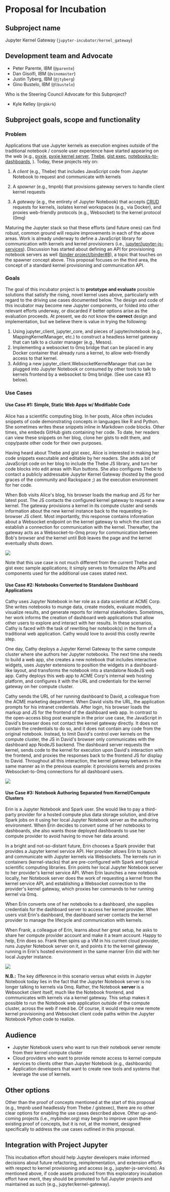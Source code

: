 # Proposal for Incubation

## Subproject name

Jupyter Kernel Gateway (`jupyter-incubator/kernel_gateway`)

## Development team and Advocate

* Peter Parente, IBM (`@parente`)
* Dan Gisolfi, IBM (`@vinomaster`)
* Justin Tyberg, IBM (`@jtyberg`)
* Gino Bustelo, IBM (`@lbustelo`)

Who is the Steering Council Advocate for this Subproject?

* Kyle Kelley (`@rgbkrk`)

## Subproject goals, scope and functionality

### Problem

Applications that use Jupyter kernels as execution engines outside of the traditional notebook / console user experience have started appearing on the web (e.g., [pyxie](https://github.com/oreillymedia/pyxie-static), [pyxie kernel server](https://github.com/oreillymedia/ipython-kernel), [Thebe](https://github.com/oreillymedia/thebe), [gist exec](https://github.com/rgbkrk/gistexec), [notebooks-to-dashboards](http://blog.ibmjstart.net/2015/08/22/dynamic-dashboards-from-jupyter-notebooks/), ). Today, these projects rely on:

1. A _client_ (e.g., Thebe) that includes JavaScript code from Jupyter Notebook to request and communicate with kernels

2. A _spawner_ (e.g., tmpnb) that provisions gateway servers to handle client kernel requests

3. A _gateway_ (e.g., the entirety of Jupyter Notebook) that accepts [CRUD](https://en.wikipedia.org/wiki/Create,_read,_update_and_delete) requests for kernels, isolates kernel workspaces (e.g., via Docker), and proxies web-friendly protocols (e.g., Websocket) to the kernel protocol (0mq)

Maturing the Jupyter stack so that these efforts (and future ones) can find robust, common ground will require improvements in each of the above areas. Work is already underway to define a JavaScript library for communication with kernels and kernel provisioners (i.e., [jupyter/jupyter-js-services](https://github.com/jupyter/jupyter-js-services)). Discussion has started about defining an API for provisioning notebook servers as well ([binder project/binder#8](https://github.com/binder-project/binder/issues/8)), a topic that touches on the spawner concept above. This proposal focuses on the third area, the concept of a standard kernel provisioning and communication API.

### Goals

The goal of this incubator project is to **prototype and evaluate** possible solutions that satisfy the rising, novel kernel uses above, particularly with regard to the driving use cases documented below. The design and code of this incubator may become new Jupyter components, or folded into other relevant efforts underway, or discarded if better options arise as the evaluation proceeds.  At present, we do not know the **correct** design and implementation, but we believe there is value in trying the following:

1. Using jupyter_client, jupyter_core, and pieces of jupyter/notebook (e.g., MappingKernelManager, etc.) to construct a headless kernel gateway that can talk to a cluster manager (e.g., Mesos).
2. Implementing a websocket to 0mq bridge that can be placed in any Docker container that already runs a kernel, to allow web-friendly access to that kernel.
3. Adding a new jupyter_client.WebsocketKernelManager that can be plugged into Jupyter Notebook or consumed by other tools to talk to kernels frontend by a websocket to 0mq bridge. (See use case #3 below).

### Use Cases

#### Use Case #1: Simple, Static Web Apps w/ Modifiable Code

Alice has a scientific computing blog. In her posts, Alice often includes snippets of code demonstrating concepts in languages like R and Python. She sometimes writes these snippets inline in Markdown code blocks. Other times, she embeds GitHub gists containing her code. To date, her readers can view these snippets on her blog, clone her gists to edit them, and copy/paste other code for their own purposes.

Having heard about Thebe and gist exec, Alice is interested in making her code snippets executable and editable by her readers. She adds a bit of JavaScript code on her blog to include the Thebe JS library, and turn her code blocks into edit areas with Run buttons.  She also configures Thebe to contact a publicly addressable Jupyter Kernel Gateway (hosted by the good graces of the community and Rackspace ;) as the execution environment for her code.

When Bob visits Alice's blog, his browser loads the markup and JS for her latest post. The JS contacts the configured kernel gateway to request a new kernel. The gateway provisions a kernel in its compute cluster and sends information about the new kernel instance back to the requesting in-browser JS client. Most importantly, this response contains information about a Websocket endpoint on the kernel gateway to which the client can establish a connection for communication with the kernel. Thereafter, the gateway acts as a Websocket-to-0mq proxy for communication between Bob's browser and the kernel until Bob leaves the page and the kernel eventually shuts down.

![](https://hackpad-attachments.s3.amazonaws.com/jupyter.hackpad.com_sZx2qqNHnY1_p.454990_1440709697802_undefined)

Note that this use case is not much different from the current Thebe and gist exec sample applications; it simply serves to formalize the APIs and components used for the additional use cases stated next.

#### Use Case #2: Notebooks Converted to Standalone Dashboard Applications

Cathy uses Jupyter Notebook in her role as a data scientist at ACME Corp. She writes notebooks to munge data, create models, evaluate models, visualize results, and generate reports for internal stakeholders. Sometimes, her work informs the creation of dashboard web applications that allow other users to explore and interact with her results. In these scenarios, Cathy is faced with the task of rewriting her notebook(s) in the form of a traditional web application. Cathy would love to avoid this costly rewrite step.

One day, Cathy deploys a Jupyter Kernel Gateway to the same compute cluster where she authors her Jupyter notebooks. The next time she needs to build a web app, she creates a new notebook that includes interactive widgets, uses Jupyter extensions to position the widgets in a dashboard-like layout, and transforms the notebook into a standalone NodeJS web app.  Cathy deploys this web app to ACME Corp's internal web hosting platform, and configures it with the URL and credentials for the kernel gateway on her compute cluster. 

Cathy sends the URL of her running dashboard to David, a colleague from the ACME marketing department. When David visits the URL, the application prompts for his intranet credentials. After login, his browser loads the markup and JS for the frontend of the dashboard web app. In contrast to the open-access blog post example in the prior use case, the JavaScript in David's browser does not contact the kernel gateway directly. It does not contain the credentials to do so, and it does not contain any code from the original notebook. Instead, to limit David's control over kernels on the compute cluster, the JS in David's browser only communicates with the dashboard app NodeJS backend. The dashboard server requests the kernel, sends code to the kernel for execution upon David's interaction with the frontend, and proxies the responses back to the frontend JS for display to David.  Throughout all this interaction, the kernel gateway behaves in the same manner as in the previous example: it provisions kernels and proxies Websocket-to-0mq connections for all dashboard users.

![](https://hackpad-attachments.s3.amazonaws.com/jupyter.hackpad.com_sZx2qqNHnY1_p.454990_1440679339192_undefined)

#### Use Case #3: Notebook Authoring Separated from Kernel/Compute Clusters

Erin is a Jupyter Notebook and Spark user. She would like to pay a third-party provider for a hosted compute plus data storage solution, and drive Spark jobs on it using her local Jupyter Notebook server as the authoring environment. When Erin decides to convert some of her notebooks to dashboards, she also wants those deployed dashboards to use her compute provider to avoid having to move her data around.

In a bright and not-so-distant future, Erin chooses a Spark provider that provides a Jupyter kernel service API. Her provider allows Erin to launch and communicate with Jupyter kernels via Websockets. The kernels run in containers (kernel-stacks) that are pre-configured with Spark and typical scientific computing libraries. Erin points her local Jupyter Notebook server to her provider's kernel service API. When Erin launches a new notebook locally, her Notebook server does the work of requesting a kernel from the kernel service API, and establishing a Websocket connection to the provider's kernel gateway, which proxies her commands to her running kernel via 0mq.

When Erin converts one of her notebooks to a dashboard, she supplies credentials for the dashboard server to access her kernel provider. When users visit Erin's dashboard, the dashboard server contacts the kernel provider to manage the lifecycle and communication with kernels. 

When Frank, a colleague of Erin, learns about her great setup, he asks to share her compute provider account and make it a team account. Happy to help, Erin does so. Frank then spins up a VM in his current cloud provider, runs Jupyter Notebook server on it, and points it to the kernel gateway running in Erin's hosted environment in the same manner Erin did with her local Jupyter instance.

![](https://hackpad-attachments.s3.amazonaws.com/jupyter.hackpad.com_sZx2qqNHnY1_p.454990_1440679897295_undefined)

**N.B.:** The key difference in this scenario versus what exists in Jupyter Notebook today lies in the fact that the Jupyter Notebook server is no longer talking to kernels via 0mq. Rather, the Notebook **server** is a Websocket client itself, much like the Notebook frontend, and communicates with kernels via a kernel gateway. This setup makes it possible to run the Notebook web application outside of the compute cluster, across the web if need be. Of course, it would require new remote kernel provisioning and Websocket client code paths within the Jupyter Notebook Python code to realize.

## Audience

* Jupyter Notebook users who want to run their notebook server remote from their kernel compute cluster
* Cloud providers who want to provide remote access to kernel compute services to clients other than Jupyter Notebook (e.g., dashboards)
* Application developers that want to create new tools and systems that leverage the use of kernels.

## Other options

Other than the proof of concepts mentioned at the start of this proposal (e.g., tmpnb used headlessly from Thebe / gistexec), there are no other clear options for enabling the use cases described above. Other up-and-coming projects (i.e., mybinder.org) may begin to improve upon these existing proof of concepts, but it is not, at the moment, designed specifically to address the use cases outlined in this proposal.

## Integration with Project Jupyter

This incubation effort should help Jupyter developers make informed decisions about future refactoring, reimplementation, and extension efforts with respect to kernel provisioning and access (e.g., jupyter-js-services). As mentioned above, if code assets produced from this exploratory incubation effort have merit, they should be promoted to full Jupyter projects and maintained as such (e.g., jupyter/kernel-gateway).
